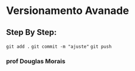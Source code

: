 # Versionamento Avanade


## Step By Step:
`git add .`
`git commit -m "ajuste"`
`git push`


### prof Douglas Morais
